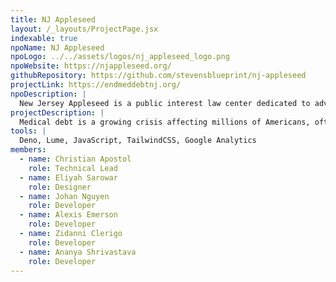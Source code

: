 ```yaml
---
title: NJ Appleseed
layout: /_layouts/ProjectPage.jsx
indexable: true
npoName: NJ Appleseed
npoLogo: ../../assets/logos/nj_appleseed_logo.png
npoWebsite: https://njappleseed.org/
githubRepository: https://github.com/stevensblueprint/nj-appleseed
projectLink: https://endmeddebtnj.org/
npoDescription: |
  New Jersey Appleseed is a public interest law center dedicated to advocating for vulnerable communities across the state. For over 25 years, NJ Appleseed has worked to address pressing legal and policy challenges, from protecting voting rights to ensuring access to affordable healthcare. Through litigation, policy reform, and public education, the organization provides a legal voice to those who need it most, empowering individuals and communities to stand up for their rights.
projectDescription: |
  Medical debt is a growing crisis affecting millions of Americans, often pushing families into financial hardship. NJ Appleseed partnered with Blueprint to develop an accessible, user-friendly website that will serve as a critical resource for New Jersey residents dealing with medical billing and debt collection. This platform will provide downloadable legal guides, sample forms, FAQs, and video tutorials to help individuals navigate medical debt disputes, insurance appeals, and payment negotiations. The site will also connect users with legal aid services and resources, making it easier for them to access the support they need. By streamlining access to this vital information, the project aims to reduce the burden of medical debt and empower individuals to protect their financial well-being. View the website at endmeddebtnj.org!
tools: |
  Deno, Lume, JavaScript, TailwindCSS, Google Analytics
members:
  - name: Christian Apostol
    role: Technical Lead
  - name: Eliyah Sarowar
    role: Designer
  - name: Johan Nguyen
    role: Developer
  - name: Alexis Emerson
    role: Developer
  - name: Zidanni Clerigo
    role: Developer
  - name: Ananya Shrivastava
    role: Developer
---
```

